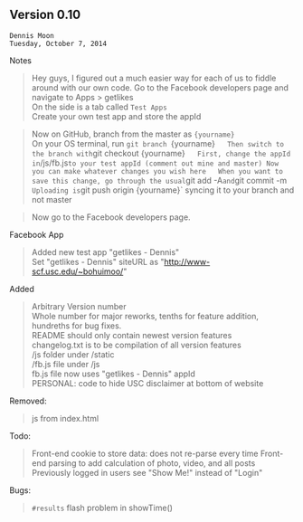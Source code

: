 Version 0.10
------------

`Dennis Moon`  
`Tuesday, October 7, 2014`

Notes
> Hey guys, I figured out a much easier way for each of us to fiddle around with our own code. 
 Go to the Facebook developers page and navigate to Apps > getlikes  
 On the side is a tab called `Test Apps`  
 Create your own test app and store the appId  
 
> Now on GitHub, branch from the master as `{yourname}`  
 On your OS terminal, run `git branch `{yourname}`   
 Then switch to the branch with `git checkout {yourname}`   
 First, change the appId in `/js/fb.js` to your test appId (comment out mine and master)
 Now you can make whatever changes you wish here  
 When you want to save this change, go through the usual `git add -A` and `git commit -m`  
 Uploading is `git push origin {yourname}` syncing it to your branch and not master

> Now go to the Facebook developers page.
 
Facebook App
>Added new test app "getlikes - Dennis"  
 Set "getlikes - Dennis" siteURL as "http://www-scf.usc.edu/~bohuimoo/"

Added
>Arbitrary Version number  
 Whole number for major reworks, tenths for feature addition, hundreths for bug fixes.  
 README should only contain newest version features  
 changelog.txt is to be compilation of all version features  
 /js folder under /static  
 /fb.js file under /js  
 fb.js file now uses "getlikes - Dennis" appId  
 PERSONAL: code to hide USC disclaimer at bottom of website  
	
Removed:
> js from index.html

Todo:
>Front-end cookie to store data: does not re-parse every time
 Front-end parsing to add calculation of photo, video, and all posts
 Previously logged in users see "Show Me!" instead of "Login"

Bugs:
>`#results` flash problem in showTime()